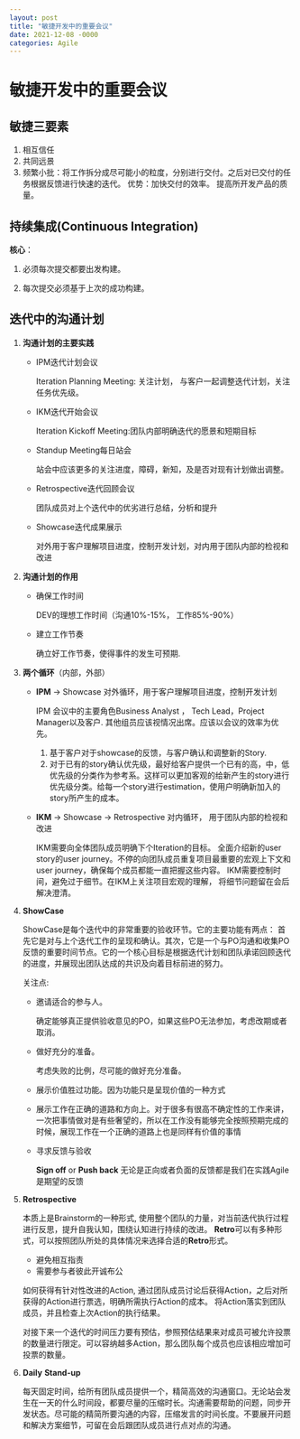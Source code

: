 ```yaml
---
layout: post
title: "敏捷开发中的重要会议"
date: 2021-12-08 -0000
categories: Agile
---
```

# 敏捷开发中的重要会议

## 敏捷三要素

1. 相互信任
2. 共同远景
3. 频繁小批：将工作拆分成尽可能小的粒度，分别进行交付。之后对已交付的任务根据反馈进行快速的迭代。 优势：加快交付的效率。 提高所开发产品的质量。

## 持续集成(Continuous Integration)

**核心**：

1. 必须每次提交都要出发构建。

2. 每次提交必须基于上次的成功构建。

## 迭代中的沟通计划

1. **沟通计划的主要实践**
    - IPM迭代计划会议
        
        Iteration Planning Meeting: 关注计划， 与客户一起调整迭代计划，关注任务优先级。
        
    - IKM迭代开始会议
        
        Iteration Kickoff Meeting:团队内部明确迭代的愿景和短期目标 
        
    - Standup Meeting每日站会
        
        站会中应该更多的关注进度，障碍，新知，及是否对现有计划做出调整。
        
    - Retrospective迭代回顾会议
        
        团队成员对上个迭代中的优劣进行总结，分析和提升
        
    - Showcase迭代成果展示
        
        对外用于客户理解项目进度，控制开发计划，对内用于团队内部的检视和改进
        
2. **沟通计划的作用**
    - 确保工作时间
        
        DEV的理想工作时间（沟通10%-15%， 工作85%-90%）
        
    - 建立工作节奏
        
        确立好工作节奏，使得事件的发生可预期.
        
3. **两个循环**（内部，外部）
    - **IPM** → Showcase 对外循环，用于客户理解项目进度，控制开发计划
        
        IPM 会议中的主要角色Business Analyst ， Tech Lead，Project Manager以及客户. 其他组员应该视情况出席。应该以会议的效率为优先。
        
        1. 基于客户对于showcase的反馈，与客户确认和调整新的Story.
        2. 对于已有的story确认优先级，最好给客户提供一个已有的高，中，低优先级的分类作为参考系。这样可以更加客观的给新产生的story进行优先级分类。给每一个story进行estimation，使用户明确新加入的story所产生的成本。
        
    - **IKM** → Showcase → Retrospective 对内循环， 用于团队内部的检视和改进
        
        IKM需要向全体团队成员明确下个Iteration的目标。 全面介绍新的user story的user    journey。不停的向团队成员重复项目最重要的宏观上下文和user journey，确保每个成员都能一直把握这些内容。 IKM需要控制时间，避免过于细节。在IKM上关注项目宏观的理解， 将细节问题留在会后解决澄清。
        
    
4. **ShowCase**
    
    ShowCase是每个迭代中的非常重要的验收环节。它的主要功能有两点： 首先它是对与上个迭代工作的呈现和确认。其次，它是一个与PO沟通和收集PO反馈的重要时间节点。它的一个核心目标是根据迭代计划和团队承诺回顾迭代的进度，并展现出团队达成的共识及向着目标前进的努力。
    
    关注点:
    
    - 邀请适合的参与人。
        
        确定能够真正提供验收意见的PO，如果这些PO无法参加，考虑改期或者取消。
        
    - 做好充分的准备。
        
        考虑失败的比例，尽可能的做好充分准备。
        
    - 展示价值胜过功能。因为功能只是呈现价值的一种方式
    - 展示工作在正确的道路和方向上。对于很多有很高不确定性的工作来讲，一次把事情做对是有些奢望的，所以在工作没有能够完全按照预期完成的时候，展现工作在一个正确的道路上也是同样有价值的事情
    - 寻求反馈与验收
        
        **Sign off** or **Push back** 无论是正向或者负面的反馈都是我们在实践Agile是期望的反馈
        
    
5. **Retrospective**
    
    本质上是Brainstorm的一种形式,  使用整个团队的力量，对当前迭代执行过程进行反思，提升自我认知，围绕认知进行持续的改进。 **Retro**可以有多种形式，可以按照团队所处的具体情况来选择合适的**Retro**形式。 
    
    - 避免相互指责
    - 需要参与者彼此开诚布公
    
    如何获得有针对性改进的Action, 通过团队成员讨论后获得Action，之后对所获得的Action进行票选，明确所需执行Action的成本。 将Action落实到团队成员，并且检查上次Action的执行结果。
    
    对接下来一个迭代的时间压力要有预估，参照预估结果来对成员可被允许投票的数量进行限定。可以容纳越多Action，那么团队每个成员也应该相应增加可投票的数量。
    
6. **Daily** **Stand-up**
    
    每天固定时间，给所有团队成员提供一个，精简高效的沟通窗口。无论站会发生在一天的什么时间段，都要尽量的压缩时长。沟通需要帮助的问题，同步开发状态。尽可能的精简所要沟通的内容，压缩发言的时间长度。不要展开问题和解决方案细节，可留在会后跟团队成员进行点对点的沟通。
    

